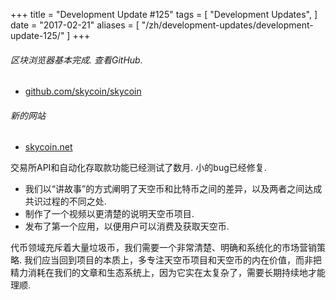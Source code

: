 +++
title = "Development Update #125"
tags = [
    "Development Updates",
]
date = "2017-02-21"
aliases = [
	"/zh/development-updates/development-update-125/"
]
+++

###### 区块浏览器基本完成. 查看GitHub.

- [github.com/skycoin/skycoin](https://github.com/skycoin/skycoin)

###### 新的网站

- [skycoin.net](https://www.skycoin.net)

交易所API和自动化存取款功能已经测试了数月. 小的bug已经修复.
- 我们以“讲故事”的方式阐明了天空币和比特币之间的差异，以及两者之间达成共识过程的不同之处.
- 制作了一个视频以更清楚的说明天空币项目.
- 发布了第一个应用，以便用户可以消费及获取天空币.

代币领域充斥着大量垃圾币，我们需要一个非常清楚、明确和系统化的市场营销策略.
我们应当回到项目的本质上，多专注天空币项目和天空币的内在价值，而非把精力消耗在我们的文章和生态系统上，因为它实在太复杂了，需要长期持续地才能理顺.
